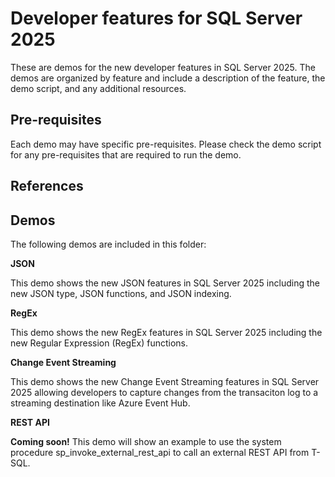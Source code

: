 # Developer features for SQL Server 2025

These are demos for the new developer features in SQL Server 2025. The demos are organized by feature and include a description of the feature, the demo script, and any additional resources.

## Pre-requisites

Each demo may have specific pre-requisites. Please check the demo script for any pre-requisites that are required to run the demo.

## References

## Demos

The following demos are included in this folder:

**JSON**

This demo shows the new JSON features in SQL Server 2025 including the new JSON type, JSON functions, and JSON indexing.

**RegEx**

This demo shows the new RegEx features in SQL Server 2025 including the new Regular Expression (RegEx) functions.

**Change Event Streaming**

This demo shows the new Change Event Streaming features in SQL Server 2025 allowing developers to capture changes from the transaciton log to a streaming destination like Azure Event Hub.

**REST API**

**Coming soon!** This demo will show an example to use the system procedure sp_invoke_external_rest_api to call an external REST API from T-SQL.